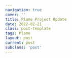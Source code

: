 ```yaml
---
navigation: true
cover: ''
title: Plane Project Update
date: 2022-02-21
class: post-template
tags: Plane
layout: post
current: post
subclass: 'post'
---
```

